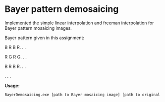 # Bayer pattern demosaicing

Implemented the simple linear interpolation and freeman interpolation for Bayer pattern mosaicing images.


Bayer pattern given in this assignment:

B R B R. . .

R G R G. . .

B R B R. . .

. . .

**Usage:**
```bat
BayerDemosaicing.exe [path to Bayer mosaicing image] [path to original image]
```
